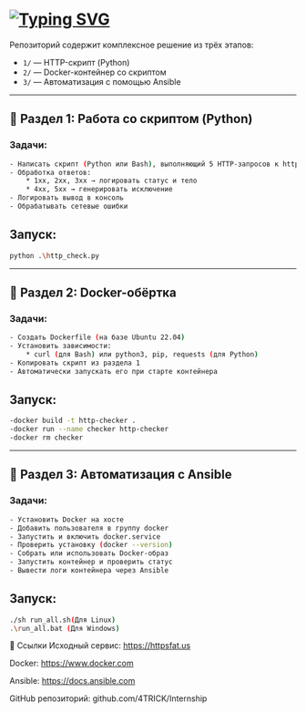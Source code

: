 # [![Typing SVG](https://readme-typing-svg.herokuapp.com?color=%2336BCF7&lines=🛠+Internship+Project)](https://git.io/typing-svg)

Репозиторий содержит комплексное решение из трёх этапов:

- `1/` — HTTP-скрипт (Python)
- `2/` — Docker-контейнер со скриптом
- `3/` — Автоматизация с помощью Ansible

---

## 🔹 Раздел 1: Работа со скриптом (Python)

### Задачи:

```bash
- Написать скрипт (Python или Bash), выполняющий 5 HTTP-запросов к https://httpsfat.us
- Обработка ответов:
    * 1xx, 2xx, 3xx → логировать статус и тело
    * 4xx, 5xx → генерировать исключение
- Логировать вывод в консоль
- Обрабатывать сетевые ошибки
```
## Запуск:
```bash
python .\http_check.py
```
---
## 🔹 Раздел 2: Docker-обёртка

### Задачи:
```bash
- Создать Dockerfile (на базе Ubuntu 22.04)
- Установить зависимости:
    * curl (для Bash) или python3, pip, requests (для Python)
- Копировать скрипт из раздела 1
- Автоматически запускать его при старте контейнера
```
## Запуск:
```bash
-docker build -t http-checker .
-docker run --name checker http-checker
-docker rm checker 
```
---
## 🔹 Раздел 3: Автоматизация с Ansible
### Задачи:
```bash
- Установить Docker на хосте
- Добавить пользователя в группу docker
- Запустить и включить docker.service
- Проверить установку (docker --version)
- Собрать или использовать Docker-образ
- Запустить контейнер и проверить статус
- Вывести логи контейнера через Ansible
```
## Запуск:
```bash
./sh run_all.sh(Для Linux)
.\run_all.bat (Для Windows)
```

🔗 Ссылки
Исходный сервис: https://httpsfat.us

Docker: https://www.docker.com

Ansible: https://docs.ansible.com

GitHub репозиторий: github.com/4TRICK/Internship

